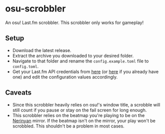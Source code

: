 # osu-scrobbler

An osu! Last.fm scrobbler. This scrobbler only works for gameplay!

## Setup

-   Download the latest release.
-   Extract the archive you downloaded to your desired folder.
-   Navigate to that folder and rename the `config.example.toml` file to `config.toml`.
-   Get your Last.fm API credentials from [here](https://www.last.fm/api/account/create) (or [here](https://www.last.fm/api/accounts) if you already have one) and edit the configuration values accordingly.

## Caveats

-   Since this scrobbler heavily relies on osu!'s window title, a scrobble will still count if you pause or stay on the fail screen for long enough.
-   This scrobbler relies on the beatmap you're playing to be on the [Nerinyan](https://nerinyan.moe) mirror. If the beatmap isn't on the mirror, your play won't be scrobbled. This shouldn't be a problem in most cases.
